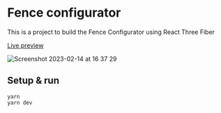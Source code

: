# Fence configurator

This is a project to build the Fence Configurator using React Three Fiber

[Live preview](https://melkras.github.io/fence_configurator/)

![Screenshot 2023-02-14 at 16 37 29](https://github.com/user-attachments/assets/4006b6d3-f2da-44ca-9b56-942cf400a92b)

## Setup & run 

```
yarn
yarn dev
```
